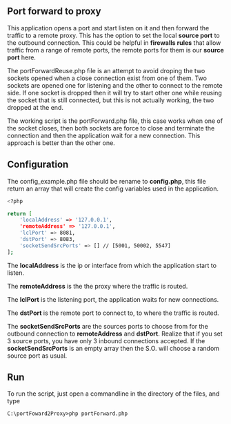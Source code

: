 ## Port forward to proxy
This application opens a port and start listen on it and then forward the traffic to a remote proxy. This has the option to set the local **source port** to the outbound connection. This could be helpful in **firewalls rules** that allow traffic from a range of remote ports, the remote ports for them is our **source port** here.


The portForwardReuse.php file is an attempt to avoid droping the two sockets opened when a close connection exist from one of them. Two sockets are opened one for listening and the other to connect to the remote side. If one socket is dropped then it will try to start other one while reusing the socket that is still connected, but this is not actually working, the two dropped at the end.

The working script is the portForward.php file, this case works when one of the socket closes, then both sockets are force to close and terminate the connection and then the application wait for a new connection. This approach is better than the other one.

## Configuration

The config_example.php file should be rename to **config.php**, this file return an array that will create the config variables used in the application.

```bash
<?php

return [
    'localAddress' => '127.0.0.1',
    'remoteAddress' => '127.0.0.1',
    'lclPort' => 8081,
    'dstPort' => 8083,
    'socketSendSrcPorts' => [] // [5001, 50002, 5547]
];
```
The **localAddress** is the ip or interface from which the application start to listen.

The **remoteAddress** is the the proxy where the traffic is routed.

The **lclPort** is the listening port, the application waits for new connections.

The **dstPort** is the remote port to connect to, to where the traffic is routed.

The **socketSendSrcPorts** are the sources ports to choose from for the outbound connection to **remoteAddress** and **dstPort**. Realize that if you set 3 source ports, you have only 3 inbound connections accepted. If the **socketSendSrcPorts** is an empty array then the S.O. will choose a random source port as usual.

## Run
To run the script, just open a commandline in the directory of the files, and type
```
C:\portFoward2Proxy>php portForward.php
```

